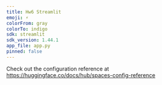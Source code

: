 ```yaml
---
title: Hw6 Streamlit
emoji: ⚡
colorFrom: gray
colorTo: indigo
sdk: streamlit
sdk_version: 1.44.1
app_file: app.py
pinned: false
---
```


Check out the configuration reference at https://huggingface.co/docs/hub/spaces-config-reference
